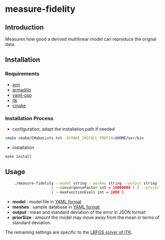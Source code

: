 # measure-fidelity

## Introduction

Measures how good a derived multilinear model can reproduce the orignal data.

## Installation

### Requirements

- [ann](https://www.cs.umd.edu/~mount/ANN)
- [armadillo](http://arma.sourceforge.net)
- [yaml-cpp](https://github.com/jbeder/yaml-cpp)
- [itk](https://itk.org)
- [cmake](https://cmake.org)

### Installation Process

- configuration, adapt the installation path if needed
```sh
cmake cmake/CMakeLists.txt -DCMAKE_INSTALL_PREFIX=$HOME/usr/bin
```
- installation
```sh
make install
```
## Usage

```sh
    ./measure-fidelity --model string --meshes string --output string [ --priorSize double = 1 ]
                     [ --convergenceFactor int = 10000000 ] [ --projectedGradientTolerance double = 1e-05 ]
                     [ --maxFunctionEvals int = 1000 ]
```

- **model**  : model file in [YAML format][1]
- **meshes** : sample database in [YAML format][2]
- **output** : mean and standard deviation of the error in JSON format
- **priorSize** : amount the model may move away from the mean in terms of standard deviation.

The remaining settings are specific to the [LBFGS solver of ITK][3].

[1]: ../dataFormats/model.md
[2]: ../dataFormats/sampleDatabase.md
[3]: https://public.kitware.com/vxl/doc/release/core/vnl/html/classvnl__lbfgsb.html
